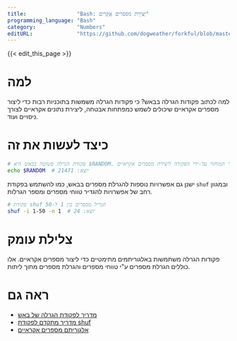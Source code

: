 ```yaml
---
title:                "Bash: יְּצִירָת מספרים אֲקָרִים"
programming_language: "Bash"
category:             "Numbers"
editURL:              "https://github.com/dogweather/forkful/blob/master/content/he/bash/generating-random-numbers.md"
---
```


{{< edit_this_page >}}

# למה

למה לכתוב פקודות הגרלה בבאש? כי פקודות הגרלה משמשות בתוכניות רבות כדי ליצור מספרים אקראיים שיכולים לשמש כמפתחות אבטחה, ליצירת נתונים אקראיים לצורך ניסויים ועוד.

# כיצד לעשות את זה

```bash
# פקודת הגרלה פשוטה בבאש היא $RANDOM. יש להשתמש בערך המוחזר על-ידי הפקודה ליצירת מספרים אקראיים.
echo $RANDOM  # יוצא: 21471
```

ישנן גם אפשרויות נוספות להגרלת מספרים בבאש, כמו להשתמש בפקודת `shuf` ובמגוון רחב של אפשרויות להגדיר טווחי מספרים ומספר הגרלות.

```bash
# פקודת shuf תגריל מספרים בין 1 ל-50
shuf -i 1-50 -n 1  # יוצא: 24
```

# צלילת עומק

פקודות הגרלה משתמשות באלגוריתמים מתימטיים כדי ליצור מספרים אקראיים. אלו כוללים הגרלת מספרים ע"י טווחי מספרים והגרלת מספרים מתוך ליתות.

# ראה גם

- [מדריך לפקודת הגרלה של באש](https://www.cyberciti.biz/faq/bash-random-number/)
- [מדריך מתקדם לפקודת shuf](https://www.linuxcommand.org/man_pages/shuf1.html)
- [אלגוריתם מספרים אקראיים](https://www.geeksforgeeks.org/random-number-generator-in-arithmetic/)